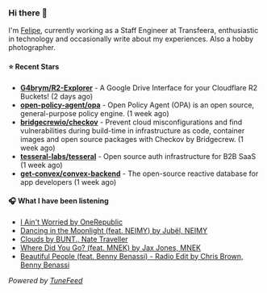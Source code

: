 ### Hi there 👋

I'm [Felipe](https://felipevm.com), currently working as a Staff Engineer at Transfeera, enthusiastic in technology and occasionally write about my experiences. Also a hobby photographer.

#### ⭐ Recent Stars
- **[G4brym/R2-Explorer](https://github.com/G4brym/R2-Explorer)** - A Google Drive Interface for your Cloudflare R2 Buckets! (2 days ago)
- **[open-policy-agent/opa](https://github.com/open-policy-agent/opa)** - Open Policy Agent (OPA) is an open source, general-purpose policy engine. (1 week ago)
- **[bridgecrewio/checkov](https://github.com/bridgecrewio/checkov)** - Prevent cloud misconfigurations and find vulnerabilities during build-time in infrastructure as code, container images and open source packages with Checkov by Bridgecrew. (1 week ago)
- **[tesseral-labs/tesseral](https://github.com/tesseral-labs/tesseral)** - Open source auth infrastructure for B2B SaaS (1 week ago)
- **[get-convex/convex-backend](https://github.com/get-convex/convex-backend)** - The open-source reactive database for app developers (1 week ago)

#### 🎧 What I have been listening
- [I Ain&#39;t Worried by OneRepublic](https://open.spotify.com/track/4h9wh7iOZ0GGn8QVp4RAOB)
- [Dancing in the Moonlight (feat. NEIMY) by Jubël, NEIMY](https://open.spotify.com/track/4GSDkZt7GcmzBWmsMcpaVO)
- [Clouds by BUNT., Nate Traveller](https://open.spotify.com/track/0yAcyZzElbaGwa3eIqRk7t)
- [Where Did You Go? (feat. MNEK) by Jax Jones, MNEK](https://open.spotify.com/track/3sa06xVNmLLYIxdNNmVQN8)
- [Beautiful People (feat. Benny Benassi) - Radio Edit by Chris Brown, Benny Benassi](https://open.spotify.com/track/1hDYcjBSsAShpTSekSyyzC)

_Powered by [TuneFeed](https://tunefeed.app?ref=github.com)_
